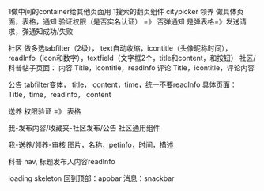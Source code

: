 1做中间的container给其他页面用 
1搜索的翻页组件
citypicker
领养 做具体页面，表格，通知
验证权限（是否实名认证） =》 
否弹通知 
是弹表格=》发送请求，弹通知成功/失败

社区 做多选tabfilter（2级）， text自动收缩，icontitle（头像昵称时间），readInfo（icon和数字），textfield（文字框2个，title和content，和按钮）
社区/科普帖子页面：
内容 Title，icontitle，readInfo
评论 Title，icontitle，评论内容

公告 tabfilter变体， title， content，time，统一不要readInfo
具体页面：Title，time，readInfo， content

送养 权限验证 =》 表格

我-发布内容/收藏夹-社区发布/公告 社区通用组件

我-送养/领养-审核 图片，名称，petinfo，时间，描述

科普 nav, 标题发布人内容readInfo

loading skeleton
回到顶部：appbar
消息：snackbar